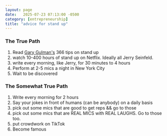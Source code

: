```yaml
---
layout: page
date:   2025-07-23 07:13:00 -0500
category: [entrepreneurship]
title: "advice for stand up"
---
```

### The True Path
1. Read [Gary Gulman's](https://deadant.co/all-365-of-gary-gulmans-writing-tips/) 366 tips on stand up
2. watch 10-400 hours of stand up on Netflix. Ideally all Jerry Seinfeld. 
3. write every morning, like Jerry, for 30 minutes to 4 hours
4. Perform at 2-5 mics a night in New York City
5. Wait to be discovered

### The Somewhat True Path
1. Write every morning for 2 hours
2. Say your jokes in front of humans (can be anybody) on a daily basis
3. pick out some mics that are good to get reps && go to those
4. pick out some mics that are REAL MICS with REAL LAUGHS. Go to those too. 
5. put crowdwork on TikTok
6. Become famous 
